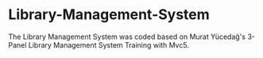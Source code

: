 # Library-Management-System
The Library Management System was coded based on Murat Yücedağ's 3-Panel Library Management System Training with Mvc5.
